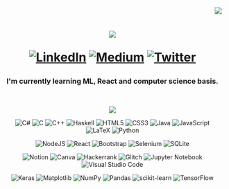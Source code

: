 <div align="right">
  <img src="https://visitcount.itsvg.in/api?id=imtribute12&icon=8&color=11" />
</div>
<h1 align="center">
  <a href="https://github.com/imtribute12">
    <img src="https://readme-typing-svg.herokuapp.com?size=36&color=660099&center=true&multiline=true&width=500&height=100&lines=Hi!+%F0%9F%91%8B;I'm+Seda+%F0%9F%98%8A">
  </a>
  
<div align="center">

[![LinkedIn](https://img.shields.io/badge/LinkedIn-%230077B5.svg?logo=linkedin&logoColor=white)](https://linkedin.com/in/seda-n-taskan) [![Medium](https://img.shields.io/badge/Medium-12100E?logo=medium&logoColor=white)](https://medium.com/@nubika) [![Twitter](https://img.shields.io/badge/Twitter-%231DA1F2.svg?logo=Twitter&logoColor=white)](https://twitter.com/nubisqueendom) 
</h1>

<div align="center">
<h3 align="center">I'm currently learning ML, React and computer science basis. </h3>
<br>

<!---!  ![](https://github-readme-stats.vercel.app/api/top-langs/?username=imtribute12&theme=midnight-purple&hide_border=true&include_all_commits=true&count_private=false&layout=compact)--->

    
  ![](https://github-readme-streak-stats.herokuapp.com/?user=imtribute12&theme=midnight-purple&hide_border=true)
  <br/>
</div>


<!---![](https://github-profile-trophy.vercel.app/?username=imtribute12&theme=tokyonight&no-frame=true&no-bg=true&margin-w=0)--->

<div align="center">



  ![C#](https://img.shields.io/badge/c%23-%23239120.svg?style=for-the-badge&logo=c-sharp&logoColor=white) 
  ![C](https://img.shields.io/badge/c-%2300599C.svg?style=for-the-badge&logo=c&logoColor=white) 
  ![C++](https://img.shields.io/badge/c++-%2300599C.svg?style=for-the-badge&logo=c%2B%2B&logoColor=white)
  ![Haskell](https://img.shields.io/badge/Haskell-5e5086?style=for-the-badge&logo=haskell&logoColor=white) 
  ![HTML5](https://img.shields.io/badge/html5-%23E34F26.svg?style=for-the-badge&logo=html5&logoColor=white) 
  ![CSS3](https://img.shields.io/badge/css3-%231572B6.svg?style=for-the-badge&logo=css3&logoColor=white) 
  ![Java](https://img.shields.io/badge/java-%23ED8B00.svg?style=for-the-badge&logo=java&logoColor=white) 
  ![JavaScript](https://img.shields.io/badge/javascript-%23323330.svg?style=for-the-badge&logo=javascript&logoColor=%23F7DF1E) 
  ![LaTeX](https://img.shields.io/badge/latex-%23008080.svg?style=for-the-badge&logo=latex&logoColor=white) 
  ![Python](https://img.shields.io/badge/python-3670A0?style=for-the-badge&logo=python&logoColor=ffdd54) 
   <!---!![Julia](https://img.shields.io/badge/-Julia-9558B2?style=for-the-badge&logo=julia&logoColor=white)--->

  ![NodeJS](https://img.shields.io/badge/node.js-6DA55F?style=for-the-badge&logo=node.js&logoColor=white) 
  ![React](https://img.shields.io/badge/react-%2320232a.svg?style=for-the-badge&logo=react&logoColor=%2361DAFB) 
  ![Bootstrap](https://img.shields.io/badge/bootstrap-%23563D7C.svg?style=for-the-badge&logo=bootstrap&logoColor=white) 
  ![Selenium](https://img.shields.io/badge/-selenium-%43B02A?style=for-the-badge&logo=selenium&logoColor=white)
  ![SQLite](https://img.shields.io/badge/sqlite-%2307405e.svg?style=for-the-badge&logo=sqlite&logoColor=white) 

  ![Notion](https://img.shields.io/badge/Notion-%23000000.svg?style=for-the-badge&logo=notion&logoColor=white)
  ![Canva](https://img.shields.io/badge/Canva-%2300C4CC.svg?style=for-the-badge&logo=Canva&logoColor=white)
  ![Hackerrank](https://img.shields.io/badge/-Hackerrank-2EC866?style=for-the-badge&logo=HackerRank&logoColor=white)
  ![Glitch](https://img.shields.io/badge/glitch-%233333FF.svg?style=for-the-badge&logo=glitch&logoColor=white) 
  ![Jupyter Notebook](https://img.shields.io/badge/jupyter-%23FA0F00.svg?style=for-the-badge&logo=jupyter&logoColor=white)
  ![Visual Studio Code](https://img.shields.io/badge/Visual%20Studio%20Code-0078d7.svg?style=for-the-badge&logo=visual-studio-code&logoColor=white)
  <!---!![Kaggle](https://img.shields.io/badge/Kaggle-035a7d?style=for-the-badge&logo=kaggle&logoColor=white)--->
  
  ![Keras](https://img.shields.io/badge/Keras-%23D00000.svg?style=for-the-badge&logo=Keras&logoColor=white)
  ![Matplotlib](https://img.shields.io/badge/Matplotlib-%23ffffff.svg?style=for-the-badge&logo=Matplotlib&logoColor=black)
  ![NumPy](https://img.shields.io/badge/numpy-%23013243.svg?style=for-the-badge&logo=numpy&logoColor=white)
  ![Pandas](https://img.shields.io/badge/pandas-%23150458.svg?style=for-the-badge&logo=pandas&logoColor=white)
  ![scikit-learn](https://img.shields.io/badge/scikit--learn-%23F7931E.svg?style=for-the-badge&logo=scikit-learn&logoColor=white)
  ![TensorFlow](https://img.shields.io/badge/TensorFlow-%23FF6F00.svg?style=for-the-badge&logo=TensorFlow&logoColor=white) 
